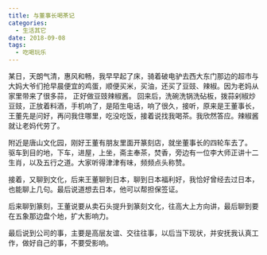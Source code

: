 ```yaml
---
title: 与董事长喝茶记
categories:
  - 生活其它
date: 2018-09-08
tags:
  - 吃喝玩乐
---
```

某日，天朗气清，惠风和畅，我早早起了床，骑着破电驴去西大东门那边的超市与大妈大爷们抢早晨便宜的鸡蛋，顺便买米，买油，还买了豆豉、辣椒。因为老妈从家里带来了很多蒜， 正好做豆豉辣椒酱。
回来后，洗碗洗锅洗砧板，拨蒜剁椒炒豆豉，正放着料酒，手机响了，是陌生电话，响了很久，接听，原来是王董事长，王董先是问好，再问我住哪里，吃没吃饭，接着说找我喝茶。我欣然答应。辣椒酱就让老妈代劳了。  
<!-- more -->

附近是唐山文化园，刚好王董有朋友里面开篆刻店，就坐董事长的四轮车去了。
驱车到目的地，下车，进屋，上坐，斋主奉茶，焚香，旁边有一位李大师正讲十二生肖，以及五行之道。大家听得津津有味，频频点头称赞。  

接着，又聊到文化，后来王董聊到日本，聊到日本福利好，我恰好曾经去过日本，也能聊上几句。最后说道想去日本，他可以帮担保签证。

后来聊到篆刻，王董说要从卖石头提升到篆刻文化，往高大上方向讲，最后聊到要在五象那边盘个地，扩大影响力。

最后说到公司的事，主要是高层友谊、交往往事，以后当下现状，并安抚我认真工作，做好自己的事，不要受影响。  